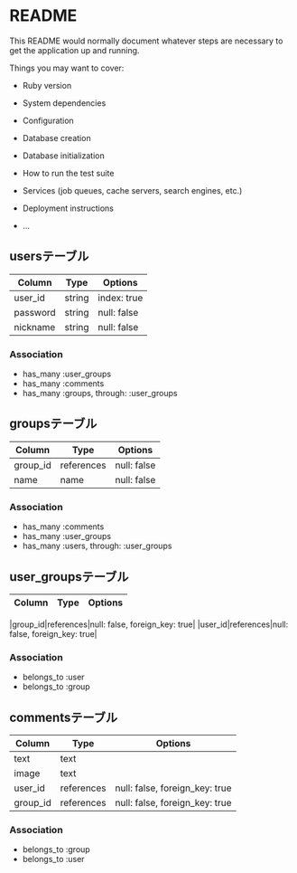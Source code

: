 # README

This README would normally document whatever steps are necessary to get the
application up and running.

Things you may want to cover:

* Ruby version

* System dependencies

* Configuration

* Database creation

* Database initialization

* How to run the test suite

* Services (job queues, cache servers, search engines, etc.)

* Deployment instructions

* ...
## usersテーブル
|Column|Type|Options|
|------|----|-------|
|user_id|string|index: true|
|password|string|null: false|
|nickname|string|null: false|
### Association
- has_many :user_groups
- has_many :comments
- has_many  :groups,  through: :user_groups

## groupsテーブル
Column|Type|Options|
|------|----|-------|
|group_id|references|null: false|
|name|name|null: false|
### Association
- has_many :comments
- has_many :user_groups
- has_many  :users,  through: :user_groups

## user_groupsテーブル
|Column|Type|Options|
|------|----|-------|

|group_id|references|null: false, foreign_key: true|
|user_id|references|null: false, foreign_key: true|
### Association
- belongs_to :user
- belongs_to :group

## commentsテーブル
|Column|Type|Options|
|------|----|-------|
|text|text||
|image|text||
|user_id|references|null: false, foreign_key: true|
|group_id|references|null: false, foreign_key: true|
### Association
- belongs_to :group
- belongs_to :user
